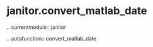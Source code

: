 ﻿janitor.convert\_matlab\_date
=============================

.. currentmodule:: janitor

.. autofunction:: convert_matlab_date
